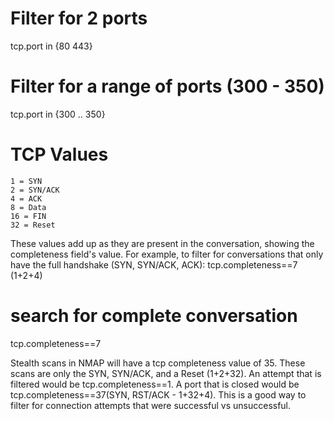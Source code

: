 # Filter for 2 ports
tcp.port in {80 443}

# Filter for a range of ports (300 - 350)
tcp.port in {300 .. 350}


# TCP Values
    1 = SYN
    2 = SYN/ACK
    4 = ACK
    8 = Data
    16 = FIN
    32 = Reset

These values add up as they are present in the conversation, showing the completeness field's value. For example, to filter for conversations that only have the full handshake (SYN, SYN/ACK, ACK): tcp.completeness==7 (1+2+4)

# search for complete conversation
tcp.completeness==7


Stealth scans in NMAP will have a tcp completeness value of 35. These scans are only the SYN, SYN/ACK, and a Reset (1+2+32). An attempt that is filtered would be tcp.completeness==1. A port that is closed would be tcp.completeness==37(SYN, RST/ACK - 1+32+4). This is a good way to filter for connection attempts that were successful vs unsuccessful. 
